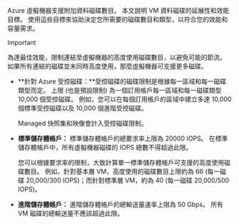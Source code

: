 Azure 虛擬機器支援附加資料磁碟數目。 本文說明 VM 資料磁碟的延展性和效能目標。 使用這些目標來協助決定您所需要的磁碟數目和類型，以符合您的效能和容量需求。 

> [!IMPORTANT]
> 為達最佳效能，限制連結至虛擬機器的高度使用磁碟數目，以避免可能的節流。 如果所有連結的磁碟並未同時高度使用，那麼虛擬機器可支援更多磁碟。

* **針對 Azure 受控磁碟：**受控磁碟的磁碟限制是根據每一區域和每一磁碟類型而定。 上限 (也是預設限制) 為一個訂用帳戶每一區域和每一磁碟類型 10,000 個受控磁碟。 例如，您可以在每個訂用帳戶的區域中建立多達 10,000 個標準受控磁碟以及 10,000 個進階受控磁碟。

    Managed 快照集和映像會計入受控磁碟限制。

* **標準儲存體帳戶：** 標準儲存體帳戶的總要求率上限為 20000 IOPS。 在標準儲存體帳戶中，所有虛擬機器磁碟的 IOPS 總數不得超過此限。
  
    您可以根據要求率的限制，大致計算單一標準儲存體帳戶可支援的高度使用磁碟數目。 例如，針對基本層 VM，高度使用的磁碟數目上限約為 66 (每一磁碟 20,000/300 IOPS)；而針對標準層 VM，約為 40 (每一磁碟 20,000/500 IOPS)。 

* **進階儲存體帳戶：** 進階儲存體帳戶的總輸送量速率上限為 50 Gbps。 所有 VM 磁碟的總輸送量不應該超過此限。

